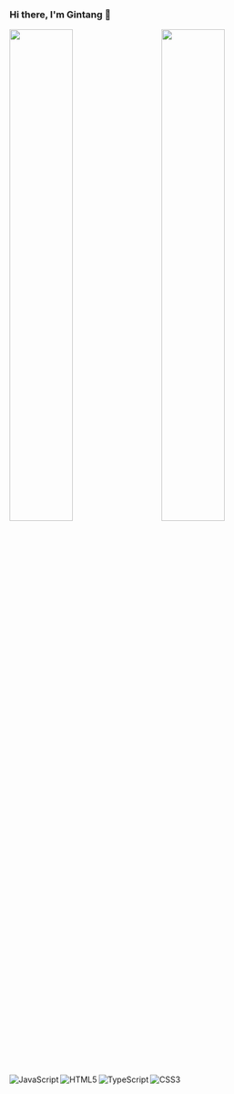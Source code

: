 ### Hi there, I'm Gintang 👋
<img width="47%" align="left" src="https://github-readme-stats.vercel.app/api?username=digintang&theme=dark&show_icons=true">
<img width="47%" align="right" src="https://github-readme-stats.vercel.app/api/top-langs/?username=digintang&layout=compact">
<img align="left" alt="JavaScript" src="https://img.shields.io/badge/javascript-%23323330.svg?style=for-the-badge&logo=javascript&logoColor=%23F7DF1E">
<img align="left"alt="HTML5" src="https://img.shields.io/badge/html5-%23E34F26.svg?style=for-the-badge&logo=html5&logoColor=white">
<img  alt="CSS3" src="https://img.shields.io/badge/css3-%231572B6.svg?style=for-the-badge&logo=css3&logoColor=white">
<img align="left" alt="TypeScript" src="https://img.shields.io/badge/typescript-%23007ACC.svg?style=for-the-badge&logo=typescript&logoColor=white">
